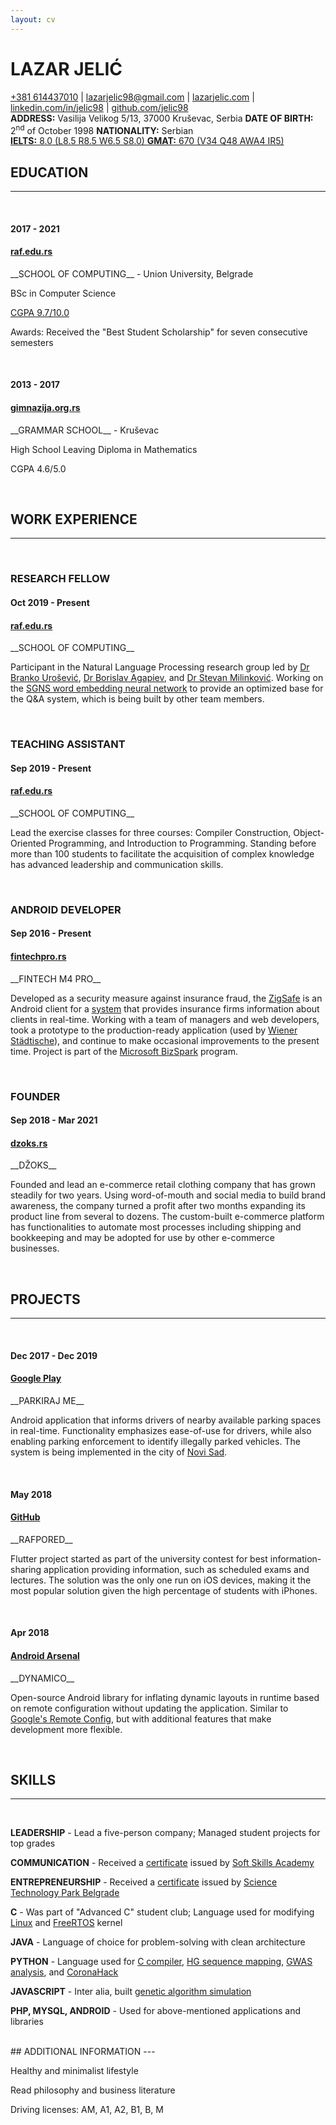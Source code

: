 ```yaml
---
layout: cv
---
```

# LAZAR JELIĆ

<div id="links">
<a href="tel:+381614437010">+381 614437010</a>
| <a href="mailto:lazarjelic98@gmail.com">lazarjelic98@gmail.com</a>
| <a href="https://www.lazarjelic.com">lazarjelic.com</a>
| <a href="https://www.linkedin.com/in/jelic98">linkedin.com/in/jelic98</a>
| <a href="https://www.github.com/jelic98">github.com/jelic98</a>
</div>

<div id="info">
<strong>ADDRESS:</strong>
Vasilija Velikog 5/13, 37000 Kruševac, Serbia
<strong>DATE OF BIRTH:</strong> 2<sup>nd</sup>
of October 1998
<strong>NATIONALITY:</strong>
Serbian
<br/>
<a href="https://www.lazarjelic.com/doc?res=ielts.jpeg">
<strong>IELTS:</strong>
8.0 (L8.5 R8.5 W6.5 S8.0)
</a>
<a href="https://www.lazarjelic.com/doc?res=gmat.jpeg">
<strong>GMAT:</strong>
670 (V34 Q48 AWA4 IR5)
</a>
</div>

## EDUCATION
---

<br/>

#### 2017 - 2021
#### [raf.edu.rs](https://raf.edu.rs/en/studies-eng/undergraduate-studies/computer-science)

<div class="up2" markdown="1">
__SCHOOL OF COMPUTING__ - Union University, Belgrade

BSc in Computer Science

[CGPA 9.7/10.0](https://www.lazarjelic.com/doc?res=academic_transcript.jpeg)

Awards: Received the "Best Student Scholarship" for seven consecutive semesters
</div>

<br/>

#### 2013 - 2017
#### [gimnazija.org.rs](http://gimnazija.org.rs)

<div class="up2" markdown="1">
__GRAMMAR SCHOOL__ - Kruševac

High School Leaving Diploma in Mathematics

CGPA 4.6/5.0
</div>

<br/>

## WORK EXPERIENCE
---

<br/>

### RESEARCH FELLOW
#### Oct 2019 - Present
#### [raf.edu.rs](https://raf.edu.rs/en)

<div class="up3" markdown="1">
__SCHOOL OF COMPUTING__

Participant in the Natural Language Processing research group led by
[Dr Branko Urošević](https://scholar.google.com/citations?user=yLkVO_gAAAAJ),
[Dr Borislav Agapiev](https://www.linkedin.com/in/borislavagapiev),
and
[Dr Stevan Milinković](https://www.raf.edu.rs/en/about-us1/teachers-and-associates/item/5718-milinkovic-a-stevan).
Working on the
[SGNS word embedding neural network](https://arxiv.org/pdf/1301.3781.pdf)
to provide an optimized base for the Q&A system,
which is being built by other team members.
</div>

<br/>

### TEACHING ASSISTANT
#### Sep 2019 - Present
#### [raf.edu.rs](https://raf.edu.rs/en)

<div class="up3" markdown="1">
__SCHOOL OF COMPUTING__

Lead the exercise classes for three courses: Compiler Construction,
Object-Oriented Programming, and Introduction to Programming.
Standing before more than 100 students to facilitate the acquisition of complex
knowledge has advanced leadership and communication skills.
</div>

<br/>

### ANDROID DEVELOPER
#### Sep 2016 - Present
#### [fintechpro.rs](https://fintechpro.rs)

<div class="up3" markdown="1">
__FINTECH M4 PRO__

Developed as a security measure against insurance fraud, the
[ZigSafe](https://play.google.com/store/apps/details?id=rs.fintechpro.zigsafe.lite)
is an Android client for a
[system](https://app.zigsafe.com/)
that provides insurance
firms information about clients in real-time. Working with a team of managers
and web developers, took a prototype to the production-ready application (used
by
[Wiener Städtische](https://wiener.co.rs)),
and continue to make occasional
improvements to the present time. Project is part of the
[Microsoft BizSpark](https://startups.microsoft.com)
program.
</div>

<br/>

### FOUNDER
#### Sep 2018 - Mar 2021
#### [dzoks.rs](https://dzoks.rs)

<div class="up3" markdown="1">
__DŽOKS__

Founded and lead an e-commerce retail clothing company that has grown steadily for two
years. Using word-of-mouth and social media to build brand awareness,
the company turned a profit after two months expanding its product line from
several to dozens. The custom-built e-commerce platform has functionalities to
automate most processes including shipping and bookkeeping and may be adopted
for use by other e-commerce businesses.
</div>

<br/>

## PROJECTS
---

<br/>

#### Dec 2017 - Dec 2019
#### [Google Play](https://play.google.com/store/apps/details?id=com.synvolt.parkirajme)

<div class="up2" markdown="1">
__PARKIRAJ ME__

Android application that informs drivers of nearby available parking spaces in
real-time. Functionality emphasizes ease-of-use for drivers,
while also enabling parking enforcement to identify illegally parked vehicles.
The system is being implemented in the city of
[Novi Sad](https://en.wikipedia.org/wiki/Novi_Sad).
</div>

<br/>

#### May 2018
#### [GitHub](https://www.github.com/jelic98/rafpored)

<div class="up2" markdown="1">
__RAFPORED__

Flutter project started as part of the university contest for best
information-sharing application providing information, such as scheduled exams
and lectures. The solution was the only one run on iOS devices, making it the
most popular solution given the high percentage of students with iPhones.
</div>

<br/>

#### Apr 2018
#### [Android Arsenal](https://android-arsenal.com/details/1/6926)

<div class="up2" markdown="1">
__DYNAMICO__

Open-source Android library for inflating dynamic layouts in runtime based
on remote configuration without updating the application. Similar to
[Google's Remote Config](https://firebase.google.com/docs/remote-config),
but with additional features that make development more flexible.
</div>

<br/>

## SKILLS
---

<br/>

__LEADERSHIP__ - Lead a five-person company;
Managed student projects for top grades

__COMMUNICATION__ - Received a
[certificate](https://www.lazarjelic.com/doc?res=ssa.jpeg)
issued by
[Soft Skills Academy](https://www.softskillsacademy.rs)

__ENTREPRENEURSHIP__ - Received a
[certificate](https://www.lazarjelic.com/doc?res=ntp.jpeg)
issued by
[Science Technology Park Belgrade](https://ntpark.rs/en)

__C__ - Was part of "Advanced C" student club;
Language used for modifying
[Linux](https://github.com/jelic98/raf_os)
and
[FreeRTOS](https://github.com/jelic98/raf_srv)
kernel

__JAVA__ - Language of choice for problem-solving with clean architecture

__PYTHON__ - Language used for
[C compiler](https://github.com/jelic98/c_compiler),
[HG sequence mapping](https://github.com/jelic98/raf_uub/blob/master/project_2/main.ipynb),
[GWAS analysis](https://github.com/jelic98/raf_uub/blob/master/project_1/main.ipynb),
and
[CoronaHack](https://github.com/jelic98/raf_du/blob/main/homework_1/main.ipynb)

__JAVASCRIPT__ - Inter alia, built
[genetic algorithm simulation](https://lazarjelic.com/ecloga/projects/genetic)

__PHP, MYSQL, ANDROID__ - Used for above-mentioned applications and libraries

<br/>

<div class="up1" markdown="1">
## ADDITIONAL INFORMATION
---
</div>


Healthy and minimalist lifestyle

Read philosophy and business literature

Driving licenses: AM, A1, A2, B1, B, M

